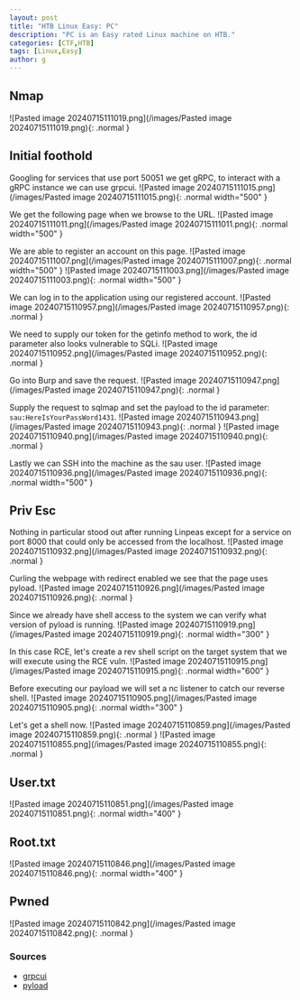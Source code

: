 ```yaml
---
layout: post
title: "HTB Linux Easy: PC"
description: "PC is an Easy rated Linux machine on HTB."
categories: [CTF,HTB]
tags: [Linux,Easy]
author: g
---
```


## Nmap
![Pasted image 20240715111019.png](/images/Pasted image 20240715111019.png){: .normal }


## Initial foothold
Googling for services that use port 50051 we get gRPC, to interact with a gRPC instance we can use grpcui.
![Pasted image 20240715111015.png](/images/Pasted image 20240715111015.png){: .normal width="500" }

We get the following page when we browse to the URL.
![Pasted image 20240715111011.png](/images/Pasted image 20240715111011.png){: .normal width="500" }

We are able to register an account on this page.
![Pasted image 20240715111007.png](/images/Pasted image 20240715111007.png){: .normal width="500" }
![Pasted image 20240715111003.png](/images/Pasted image 20240715111003.png){: .normal width="500" }

We can log in to the application using our registered account.
![Pasted image 20240715110957.png](/images/Pasted image 20240715110957.png){: .normal }

We need to supply our token for the getinfo method to work, the id parameter also looks vulnerable to SQLi.
![Pasted image 20240715110952.png](/images/Pasted image 20240715110952.png){: .normal }

Go into Burp and save the request.
![Pasted image 20240715110947.png](/images/Pasted image 20240715110947.png){: .normal }

Supply the request to sqlmap and set the payload to the id parameter: `sau:HereIsYourPassWord1431`.
![Pasted image 20240715110943.png](/images/Pasted image 20240715110943.png){: .normal }
![Pasted image 20240715110940.png](/images/Pasted image 20240715110940.png){: .normal }

Lastly we can SSH into the machine as the sau user.
![Pasted image 20240715110936.png](/images/Pasted image 20240715110936.png){: .normal width="500" }


## Priv Esc
Nothing in particular stood out after running Linpeas except for a service on port 8000 that could only be accessed from the localhost.
![Pasted image 20240715110932.png](/images/Pasted image 20240715110932.png){: .normal }

Curling the webpage with redirect enabled we see that the page uses pyload.
![Pasted image 20240715110926.png](/images/Pasted image 20240715110926.png){: .normal }

Since we already have shell access to the system we can verify what version of pyload is running.
![Pasted image 20240715110919.png](/images/Pasted image 20240715110919.png){: .normal width="300" }

In this case RCE, let's create a rev shell script on the target system that we will execute using the RCE vuln.
![Pasted image 20240715110915.png](/images/Pasted image 20240715110915.png){: .normal width="600" }

Before executing our payload we will set a nc listener to catch our reverse shell.
![Pasted image 20240715110905.png](/images/Pasted image 20240715110905.png){: .normal width="300" }

Let's get a shell now.
![Pasted image 20240715110859.png](/images/Pasted image 20240715110859.png){: .normal }
![Pasted image 20240715110855.png](/images/Pasted image 20240715110855.png){: .normal }


## User.txt
![Pasted image 20240715110851.png](/images/Pasted image 20240715110851.png){: .normal width="400" }

## Root.txt
![Pasted image 20240715110846.png](/images/Pasted image 20240715110846.png){: .normal width="400" }

## Pwned
![Pasted image 20240715110842.png](/images/Pasted image 20240715110842.png){: .normal }


### Sources
- [grpcui](https://github.com/fullstorydev/grpcui)
- [pyload](https://github.com/bAuh0lz/CVE-2023-0297_Pre-auth_RCE_in_pyLoad)